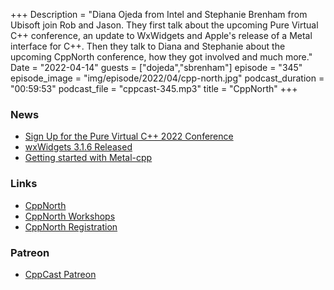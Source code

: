 +++
Description = "Diana Ojeda from Intel and Stephanie Brenham from Ubisoft join Rob and Jason. They first talk about the upcoming Pure Virtual C++ conference, an update to WxWidgets and Apple's release of a Metal interface for C++. Then they talk to Diana and Stephanie about the upcoming CppNorth conference, how they got involved and much more."
Date = "2022-04-14"
guests = ["dojeda","sbrenham"]
episode = "345"
episode_image = "img/episode/2022/04/cpp-north.jpg"
podcast_duration = "00:59:53"
podcast_file = "cppcast-345.mp3"
title = "CppNorth"
+++

### News ###

 - [Sign Up for the Pure Virtual C++ 2022 Conference](https://devblogs.microsoft.com/cppblog/sign-up-for-the-pure-virtual-cpp-2022-conference/)
 - [wxWidgets 3.1.6 Released](http://wxwidgets.org/news/2022/04/wxwidgets-3.1.6-released/)
 - [Getting started with Metal-cpp](https://developer.apple.com/metal/cpp/)

### Links ###

 - [CppNorth](https://cppnorth.ca/)
 - [CppNorth Workshops](https://cppnorth.ca/workshops.html)
 - [CppNorth Registration](https://cppnorth.ca/registration.html)

### Patreon ###

- [CppCast Patreon](https://www.patreon.com/CppCast)

